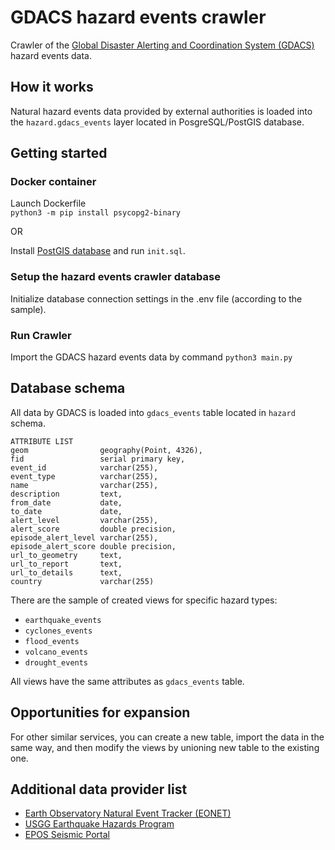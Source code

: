 # GDACS hazard events crawler

Crawler of the [Global Disaster Alerting and Coordination System (GDACS)](https://www.gdacs.org/feed_reference.aspx) hazard events data.

## How it works

Natural hazard events data provided by external authorities is loaded 
into the `hazard.gdacs_events` layer located in PosgreSQL/PostGIS database.

## Getting started

### Docker container

Launch Dockerfile  
   `python3 -m pip install psycopg2-binary`

OR

Install [PostGIS database](https://postgis.net/install/) and run `init.sql`.

### Setup the hazard events crawler database

Initialize database connection settings in the .env file (according to the sample).
     
### Run Crawler

Import the GDACS hazard events data by command `python3 main.py`  

## Database schema

All data by GDACS is loaded into `gdacs_events` table located in `hazard` schema. 

```
ATTRIBUTE LIST
geom                geography(Point, 4326),
fid                 serial primary key,
event_id            varchar(255),
event_type          varchar(255),
name                varchar(255),
description         text,
from_date           date,
to_date             date,
alert_level         varchar(255),
alert_score         double precision,
episode_alert_level varchar(255),
episode_alert_score double precision,
url_to_geometry     text,
url_to_report       text,
url_to_details      text,
country             varchar(255)
```


There are the sample of created views for specific hazard types:
- `earthquake_events`
- `cyclones_events`
- `flood_events`
- `volcano_events`
- `drought_events`

All views have the same attributes as `gdacs_events` table.

## Opportunities for expansion

For other similar services, you can create a new table, import the data in the same way, and then modify the views by unioning new table to the existing one.

## Additional data provider list
   - [Earth Observatory Natural Event Tracker (EONET)](https://eonet.sci.gsfc.nasa.gov/docs/v3)  
   - [USGG Earthquake Hazards Program](https://earthquake.usgs.gov/fdsnws/event/1/)  
   - [EPOS Seismic Portal](https://www.seismicportal.eu/fdsn-wsevent.html)  

